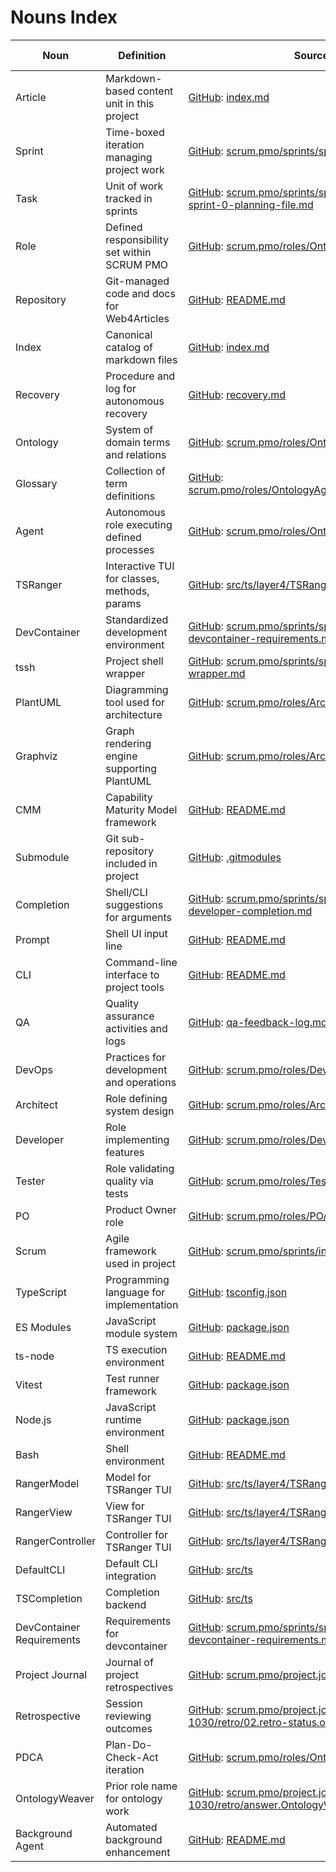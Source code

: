 # Nouns Index

| Noun | Definition | Source File | Line | Cross-Reference |
|------|------------|-------------|------|-----------------|
| Article | Markdown-based content unit in this project | [GitHub](https://github.com/Cerulean-Circle-GmbH/Web4Articles/blob/feature/ontology-agent/index.md): [index.md](../../index.md) | 1 | [Glossary](../../scrum.pmo/roles/OntologyAgent/quick-reference.md) |
| Sprint | Time-boxed iteration managing project work | [GitHub](https://github.com/Cerulean-Circle-GmbH/Web4Articles/blob/feature/ontology-agent/scrum.pmo/sprints/sprint-0/planning.md): [scrum.pmo/sprints/sprint-0/planning.md](../../scrum.pmo/sprints/sprint-0/planning.md) | 1 | [Task](#task) |
| Task | Unit of work tracked in sprints | [GitHub](https://github.com/Cerulean-Circle-GmbH/Web4Articles/blob/feature/ontology-agent/scrum.pmo/sprints/sprint-0/task-0-create-sprint-0-planning-file.md): [scrum.pmo/sprints/sprint-0/task-0-create-sprint-0-planning-file.md](../../scrum.pmo/sprints/sprint-0/task-0-create-sprint-0-planning-file.md) | 1 | [Sprint](#sprint) |
| Role | Defined responsibility set within SCRUM PMO | [GitHub](https://github.com/Cerulean-Circle-GmbH/Web4Articles/blob/feature/ontology-agent/scrum.pmo/roles/OntologyAgent/process.md): [scrum.pmo/roles/OntologyAgent/process.md](../../scrum.pmo/roles/OntologyAgent/process.md) | 3 | [OntologyAgent](#agent) |
| Repository | Git-managed code and docs for Web4Articles | [GitHub](https://github.com/Cerulean-Circle-GmbH/Web4Articles/blob/feature/ontology-agent/README.md): [README.md](../../README.md) | 3 | [Index](#index) |
| Index | Canonical catalog of markdown files | [GitHub](https://github.com/Cerulean-Circle-GmbH/Web4Articles/blob/feature/ontology-agent/index.md): [index.md](../../index.md) | 1 | [Article](#article) |
| Recovery | Procedure and log for autonomous recovery | [GitHub](https://github.com/Cerulean-Circle-GmbH/Web4Articles/blob/feature/ontology-agent/recovery.md): [recovery.md](../../recovery.md) | 1 | [Index](#index) |
| Ontology | System of domain terms and relations | [GitHub](https://github.com/Cerulean-Circle-GmbH/Web4Articles/blob/feature/ontology-agent/scrum.pmo/roles/OntologyAgent/process.md): [scrum.pmo/roles/OntologyAgent/process.md](../../scrum.pmo/roles/OntologyAgent/process.md) | 65 | [Glossary](#glossary) |
| Glossary | Collection of term definitions | [GitHub](https://github.com/Cerulean-Circle-GmbH/Web4Articles/blob/feature/ontology-agent/scrum.pmo/roles/OntologyAgent/templates/README.md): [scrum.pmo/roles/OntologyAgent/templates/README.md](../../scrum.pmo/roles/OntologyAgent/templates/README.md) | 189 | [Ontology](#ontology) |
| Agent | Autonomous role executing defined processes | [GitHub](https://github.com/Cerulean-Circle-GmbH/Web4Articles/blob/feature/ontology-agent/scrum.pmo/roles/OntologyAgent/process.md): [scrum.pmo/roles/OntologyAgent/process.md](../../scrum.pmo/roles/OntologyAgent/process.md) | 5 | [Role](#role) |
| TSRanger | Interactive TUI for classes, methods, params | [GitHub](https://github.com/Cerulean-Circle-GmbH/Web4Articles/blob/feature/ontology-agent/src/ts/layer4/TSRanger.ts): [src/ts/layer4/TSRanger.ts](../../src/ts/layer4/TSRanger.ts) | 1 | [CLI](#cli) |
| DevContainer | Standardized development environment | [GitHub](https://github.com/Cerulean-Circle-GmbH/Web4Articles/blob/feature/ontology-agent/scrum.pmo/sprints/sprint-0/task-6-devcontainer-requirements.md): [scrum.pmo/sprints/sprint-0/task-6-devcontainer-requirements.md](../../scrum.pmo/sprints/sprint-0/task-6-devcontainer-requirements.md) | 28 | [DevOps](#devops) |
| tssh | Project shell wrapper | [GitHub](https://github.com/Cerulean-Circle-GmbH/Web4Articles/blob/feature/ontology-agent/scrum.pmo/sprints/sprint-1/task-1-tssh-wrapper.md): [scrum.pmo/sprints/sprint-1/task-1-tssh-wrapper.md](../../scrum.pmo/sprints/sprint-1/task-1-tssh-wrapper.md) | 6 | [CLI](#cli) |
| PlantUML | Diagramming tool used for architecture | [GitHub](https://github.com/Cerulean-Circle-GmbH/Web4Articles/blob/feature/ontology-agent/scrum.pmo/roles/Architect/process.md): [scrum.pmo/roles/Architect/process.md](../../scrum.pmo/roles/Architect/process.md) | 27 | [Architect](#architect) |
| Graphviz | Graph rendering engine supporting PlantUML | [GitHub](https://github.com/Cerulean-Circle-GmbH/Web4Articles/blob/feature/ontology-agent/scrum.pmo/roles/Architect/process.md): [scrum.pmo/roles/Architect/process.md](../../scrum.pmo/roles/Architect/process.md) | 31 | [PlantUML](#plantuml) |
| CMM | Capability Maturity Model framework | [GitHub](https://github.com/Cerulean-Circle-GmbH/Web4Articles/blob/feature/ontology-agent/README.md): [README.md](../../README.md) | 48 | [Ontology](#ontology) |
| Submodule | Git sub-repository included in project | [GitHub](https://github.com/Cerulean-Circle-GmbH/Web4Articles/blob/feature/ontology-agent/.gitmodules): [.gitmodules](../../.gitmodules) | 1 | [Repository](#repository) |
| Completion | Shell/CLI suggestions for arguments | [GitHub](https://github.com/Cerulean-Circle-GmbH/Web4Articles/blob/feature/ontology-agent/scrum.pmo/sprints/sprint-1/task-1.3-developer-completion.md): [scrum.pmo/sprints/sprint-1/task-1.3-developer-completion.md](../../scrum.pmo/sprints/sprint-1/task-1.3-developer-completion.md) | 3 | [CLI](#cli) |
| Prompt | Shell UI input line | [GitHub](https://github.com/Cerulean-Circle-GmbH/Web4Articles/blob/feature/ontology-agent/README.md): [README.md](../../README.md) | 131 | [CLI](#cli) |
| CLI | Command-line interface to project tools | [GitHub](https://github.com/Cerulean-Circle-GmbH/Web4Articles/blob/feature/ontology-agent/README.md): [README.md](../../README.md) | 116 | [TSRanger](#tsranger) |
| QA | Quality assurance activities and logs | [GitHub](https://github.com/Cerulean-Circle-GmbH/Web4Articles/blob/feature/ontology-agent/qa-feedback-log.md): [qa-feedback-log.md](../../qa-feedback-log.md) | 1 | [Tester](#tester) |
| DevOps | Practices for development and operations | [GitHub](https://github.com/Cerulean-Circle-GmbH/Web4Articles/blob/feature/ontology-agent/scrum.pmo/roles/DevOps/process.md): [scrum.pmo/roles/DevOps/process.md](../../scrum.pmo/roles/DevOps/process.md) | 3 | [DevContainer](#devcontainer) |
| Architect | Role defining system design | [GitHub](https://github.com/Cerulean-Circle-GmbH/Web4Articles/blob/feature/ontology-agent/scrum.pmo/roles/Architect/process.md): [scrum.pmo/roles/Architect/process.md](../../scrum.pmo/roles/Architect/process.md) | 11 | [Developer](#developer) |
| Developer | Role implementing features | [GitHub](https://github.com/Cerulean-Circle-GmbH/Web4Articles/blob/feature/ontology-agent/scrum.pmo/roles/Developer/process.md): [scrum.pmo/roles/Developer/process.md](../../scrum.pmo/roles/Developer/process.md) | 103 | [Tester](#tester) |
| Tester | Role validating quality via tests | [GitHub](https://github.com/Cerulean-Circle-GmbH/Web4Articles/blob/feature/ontology-agent/scrum.pmo/roles/Tester/process.md): [scrum.pmo/roles/Tester/process.md](../../scrum.pmo/roles/Tester/process.md) | 9 | [QA](#qa) |
| PO | Product Owner role | [GitHub](https://github.com/Cerulean-Circle-GmbH/Web4Articles/blob/feature/ontology-agent/scrum.pmo/roles/PO/process.md): [scrum.pmo/roles/PO/process.md](../../scrum.pmo/roles/PO/process.md) | 3 | [ScrumMaster](#scrummaster) |
| Scrum | Agile framework used in project | [GitHub](https://github.com/Cerulean-Circle-GmbH/Web4Articles/blob/feature/ontology-agent/scrum.pmo/sprints/initialization.md): [scrum.pmo/sprints/initialization.md](../../scrum.pmo/sprints/initialization.md) | 1 | [Sprint](#sprint) |
| TypeScript | Programming language for implementation | [GitHub](https://github.com/Cerulean-Circle-GmbH/Web4Articles/blob/feature/ontology-agent/tsconfig.json): [tsconfig.json](../../tsconfig.json) | 1 | [ES Modules](#es-modules) |
| ES Modules | JavaScript module system | [GitHub](https://github.com/Cerulean-Circle-GmbH/Web4Articles/blob/feature/ontology-agent/package.json): [package.json](../../package.json) | 1 | [TypeScript](#typescript) |
| ts-node | TS execution environment | [GitHub](https://github.com/Cerulean-Circle-GmbH/Web4Articles/blob/feature/ontology-agent/README.md): [README.md](../../README.md) | 116 | [TypeScript](#typescript) |
| Vitest | Test runner framework | [GitHub](https://github.com/Cerulean-Circle-GmbH/Web4Articles/blob/feature/ontology-agent/package.json): [package.json](../../package.json) | 1 | [Tester](#tester) |
| Node.js | JavaScript runtime environment | [GitHub](https://github.com/Cerulean-Circle-GmbH/Web4Articles/blob/feature/ontology-agent/package.json): [package.json](../../package.json) | 1 | [TypeScript](#typescript) |
| Bash | Shell environment | [GitHub](https://github.com/Cerulean-Circle-GmbH/Web4Articles/blob/feature/ontology-agent/README.md): [README.md](../../README.md) | 105 | [CLI](#cli) |
| RangerModel | Model for TSRanger TUI | [GitHub](https://github.com/Cerulean-Circle-GmbH/Web4Articles/blob/feature/ontology-agent/src/ts/layer4/TSRanger.ts): [src/ts/layer4/TSRanger.ts](../../src/ts/layer4/TSRanger.ts) | 1 | [TSRanger](#tsranger) |
| RangerView | View for TSRanger TUI | [GitHub](https://github.com/Cerulean-Circle-GmbH/Web4Articles/blob/feature/ontology-agent/src/ts/layer4/TSRanger.ts): [src/ts/layer4/TSRanger.ts](../../src/ts/layer4/TSRanger.ts) | 1 | [TSRanger](#tsranger) |
| RangerController | Controller for TSRanger TUI | [GitHub](https://github.com/Cerulean-Circle-GmbH/Web4Articles/blob/feature/ontology-agent/src/ts/layer4/TSRanger.ts): [src/ts/layer4/TSRanger.ts](../../src/ts/layer4/TSRanger.ts) | 1 | [TSRanger](#tsranger) |
| DefaultCLI | Default CLI integration | [GitHub](https://github.com/Cerulean-Circle-GmbH/Web4Articles/tree/feature/ontology-agent/src): [src/ts](../../src) | 1 | [CLI](#cli) |
| TSCompletion | Completion backend | [GitHub](https://github.com/Cerulean-Circle-GmbH/Web4Articles/tree/feature/ontology-agent/src): [src/ts](../../src) | 1 | [Completion](#completion) |
| DevContainer Requirements | Requirements for devcontainer | [GitHub](https://github.com/Cerulean-Circle-GmbH/Web4Articles/blob/feature/ontology-agent/scrum.pmo/sprints/sprint-0/task-6-devcontainer-requirements.md): [scrum.pmo/sprints/sprint-0/task-6-devcontainer-requirements.md](../../scrum.pmo/sprints/sprint-0/task-6-devcontainer-requirements.md) | 28 | [DevContainer](#devcontainer) |
| Project Journal | Journal of project retrospectives | [GitHub](https://github.com/Cerulean-Circle-GmbH/Web4Articles/tree/feature/ontology-agent/scrum.pmo/project.journal): [scrum.pmo/project.journal](../../scrum.pmo/project.journal) | 1 | [Retrospective](#retrospective) |
| Retrospective | Session reviewing outcomes | [GitHub](https://github.com/Cerulean-Circle-GmbH/Web4Articles/blob/feature/ontology-agent/scrum.pmo/project.journal/2025-08-10-1030/retro/02.retro-status.overview.md): [scrum.pmo/project.journal/2025-08-10-1030/retro/02.retro-status.overview.md](../../scrum.pmo/project.journal/2025-08-10-1030/retro/02.retro-status.overview.md) | 3 | [PDCA](#pdca) |
| PDCA | Plan-Do-Check-Act iteration | [GitHub](https://github.com/Cerulean-Circle-GmbH/Web4Articles/tree/feature/ontology-agent/scrum.pmo/roles/OntologyAgent/PDCA): [scrum.pmo/roles/OntologyAgent/PDCA](../../scrum.pmo/roles/OntologyAgent/PDCA) | 1 | [Retrospective](#retrospective) |
| OntologyWeaver | Prior role name for ontology work | [GitHub](https://github.com/Cerulean-Circle-GmbH/Web4Articles/blob/feature/ontology-agent/scrum.pmo/project.journal/2025-08-10-1030/retro/answer.OntologyWeaver.md): [scrum.pmo/project.journal/2025-08-10-1030/retro/answer.OntologyWeaver.md](../../scrum.pmo/project.journal/2025-08-10-1030/retro/answer.OntologyWeaver.md) | 3 | [OntologyAgent](#agent) |
| Background Agent | Automated background enhancement | [GitHub](https://github.com/Cerulean-Circle-GmbH/Web4Articles/blob/feature/ontology-agent/README.md): [README.md](../../README.md) | 40 | [CMM](#cmm) |